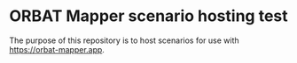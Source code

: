 # ORBAT Mapper scenario hosting test

The purpose of this repository is to host scenarios for use with https://orbat-mapper.app.

